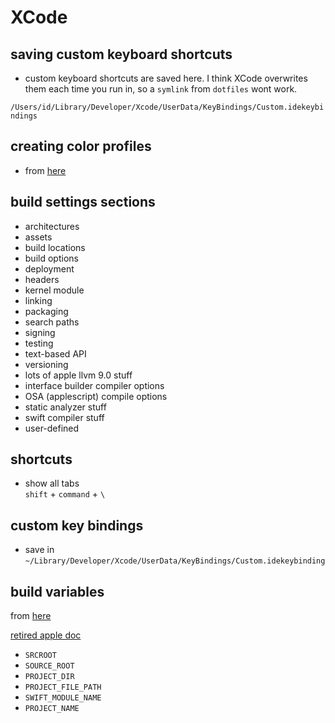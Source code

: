 # XCode

## saving custom keyboard shortcuts

- custom keyboard shortcuts are saved here. I think XCode overwrites them each
time you run in, so a `symlink` from `dotfiles` wont work.

`/Users/id/Library/Developer/Xcode/UserData/KeyBindings/Custom.idekeybindings`

## creating color profiles
- from [here](https://www.natashatherobot.com/xcode-color-palette/)

## build settings sections
* architectures
* assets
* build locations
* build options
* deployment
* headers
* kernel module
* linking
* packaging
* search paths
* signing
* testing
* text-based API
* versioning
* lots of apple llvm 9.0 stuff
* interface builder compiler options
* OSA (applescript) compile options
* static analyzer stuff
* swift compiler stuff
* user-defined

## shortcuts

* show all tabs  
`shift` + `command` + `\`

## custom key bindings
* save in `~/Library/Developer/Xcode/UserData/KeyBindings/Custom.idekeybinding`

## build variables
from [here](https://stackoverflow.com/questions/36323031/what-the-different-between-srcroot-and-project-dir)

[retired apple doc](https://developer.apple.com/legacy/library/documentation/DeveloperTools/Reference/XcodeBuildSettingRef/1-Build_Setting_Reference/build_setting_ref.html#//apple_ref/doc/uid/TP40003931-CH3-SW49)


* `SRCROOT`
* `SOURCE_ROOT`
* `PROJECT_DIR`
* `PROJECT_FILE_PATH`
* `SWIFT_MODULE_NAME`
* `PROJECT_NAME`
